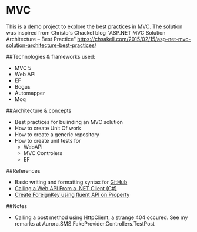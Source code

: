 # MVC
This is a demo project to explore the best practices in MVC. 
The solution was inspired from Christo's Chackel blog "ASP.NET MVC Solution Architecture – Best Practice"
https://chsakell.com/2015/02/15/asp-net-mvc-solution-architecture-best-practices/



##Technologies & frameworks used:
- MVC 5
- Web API
- EF
- Bogus
- Automapper
- Moq




##Architecture & concepts
- Best practices for buiinding an MVC solution
- How to create Unit Of work
- How to create a generic repository
- How to create unit tests for
  - WebAPi
  - MVC Controlers
  - EF

##References
- Basic writing and formatting syntax for [GitHub](https://help.github.com/articles/basic-writing-and-formatting-syntax/)
- [Calling a Web API From a .NET Client (C#)](https://www.asp.net/web-api/overview/advanced/calling-a-web-api-from-a-net-client)
- [Create ForeignKey using fluent API on Property](http://www.entityframeworktutorial.net/code-first/configure-one-to-many-relationship-in-code-first.aspx)

##Notes
- Calling a post method using HttpClient, a strange 404 occured. See my remarks at Aurora.SMS.FakeProvider.Controllers.TestPost
